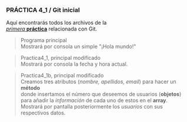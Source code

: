 ### PRÁCTICA 4_1 / Git inicial

Aquí encontrarás todos los archivos de la  
<ins>*primera*  **práctica**</ins> relacionada con Git.  
> Programa principal  
Mostrará por consola un simple "¡Hola mundo!"  
  
> Practica4_1, principal modificado  
Mostrará por consola la fecha y hora actual.

> Practica4_1b, principal modificado  
Creamos tres atributos (*nombre, apellidos, email*) para hacer un **método**  
donde insertamos el número que deseemos de usuarios (**objetos**)  
para añadir la *información* de cada uno de estos en el **array**.  
Mostrará por pantalla posteriormente los *usuarios* con sus respectivos datos.  
